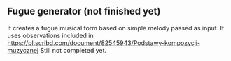 ## Fugue generator (not finished yet)  

It creates a fugue musical form based on simple melody passed as input. It uses observations included in https://pl.scribd.com/document/82545943/Podstawy-kompozycji-muzycznej
Still not completed yet.

